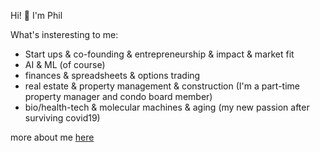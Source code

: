 Hi! 👋 I'm Phil

What's insteresting to me: 
-  Start ups & co-founding & entrepreneurship & impact & market fit
-  AI & ML (of course)
-  finances & spreadsheets & options trading
-  real estate & property management & construction (I'm a part-time property manager and condo board member)
-  bio/health-tech & molecular machines & aging (my new passion after surviving covid19)

more about me [here](https://www.pmunin.com/p/about.html)
